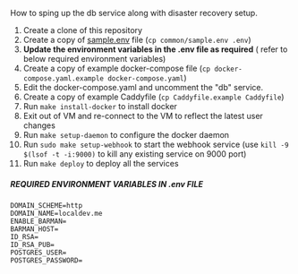 How to sping up the db service along with disaster recovery setup.

1. Create a clone of this repository
2. Create a copy of [sample.env](./common/sample.env) file (`cp common/sample.env .env`)
3. **Update the environment variables in the .env file as required** ( refer to below required environment variables)
4. Create a copy of example docker-compose file (`cp docker-compose.yaml.example docker-compose.yaml`)
5. Edit the docker-compose.yaml and uncomment the "db" service. 
6. Create a copy of example Caddyfile (`cp Caddyfile.example Caddyfile`)
7. Run `make install-docker` to install docker
8. Exit out of VM and re-connect to the VM to reflect the latest user changes
9. Run `make setup-daemon` to configure the docker daemon
10. Run `sudo make setup-webhook` to start the webhook service (use `kill -9 $(lsof -t -i:9000)` to kill any existing service on 9000 port)
11. Run `make deploy` to deploy all the services


##### REQUIRED ENVIRONMENT VARIABLES IN .env FILE

```
DOMAIN_SCHEME=http
DOMAIN_NAME=localdev.me
ENABLE_BARMAN=
BARMAN_HOST=
ID_RSA=
ID_RSA_PUB=
POSTGRES_USER=
POSTGRES_PASSWORD=
```
